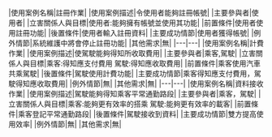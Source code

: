 |使用案例名稱|註冊作業|
|使用案例描述|令使用者能夠註冊帳號|
|主要參與者|使用者|
|立害關係人與目標|使用者:能夠擁有帳號並使用其功能|
|前置條件|使用者使用註冊功能|
|後置條件|使用者輸入註冊資料|
|主要成功情節|使用者獲得帳號|
|例外情節|系統維護中將會停止註冊功能|
|其他需求|無|
|---|---|
|使用案例名稱|計費作業|
|使用案例描述|使駕駛能夠得知所收取費用|
|主要參與者|乘客,駕駛|
|立害關係人與目標|乘客:得知應支付費用 駕駛:得知應收取費用|
|前置條件|乘客使用汽車共乘駕駛|
|後置條件|駕駛使用計費功能|
|主要成功情節|乘客得知應支付費用，駕駛得知應收取費用|
|例外情節|無|
|其他需求|無|
|---|---|
|使用案例名稱|資料接收作業|
|使用案例描述|駕駛能夠得知乘客平常通勤路段|
|主要參與者|乘客，駕駛|
|立害關係人與目標|乘客:能夠更有效率的搭乘 駕駛:能夠更有效率的載客|
|前置條件|乘客登記平常通勤路段|
|後置條件|駕駛接收到資料|
|主要成功情節|雙方提高使用效率|
|例外情節|無|
|其他需求|無|